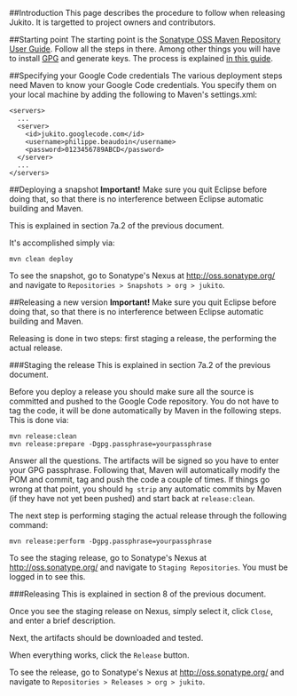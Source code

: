 ##Introduction
This page describes the procedure to follow when releasing Jukito. It is targetted to project owners and contributors.

##Starting point
The starting point is the [Sonatype OSS Maven Repository User Guide](https://docs.sonatype.org/display/Repository/Sonatype+OSS+Maven+Repository+Usage+Guide). Follow all the steps in there. Among other things you will have to install [GPG](http://www.gnupg.org/) and generate keys. The process is explained [in this guide](http://www.sonatype.com/people/2010/01/how-to-generate-pgp-signatures-with-maven/).

##Specifying your Google Code credentials
The various deployment steps need Maven to know your Google Code credentials. You specify them on your local machine by adding the following to Maven's settings.xml:

```
<servers>
  ...
  <server>
    <id>jukito.googlecode.com</id>
    <username>philippe.beaudoin</username>
    <password>0123456789ABCD</password>
  </server>
  ...
</servers>
```

##Deploying a snapshot
**Important!** Make sure you quit Eclipse before doing that, so that there is no interference between Eclipse automatic building and Maven.

This is explained in section 7a.2 of the previous document.

It's accomplished simply via:

```
mvn clean deploy
```

To see the snapshot, go to Sonatype's Nexus at http://oss.sonatype.org/ and navigate to `Repositories > Snapshots > org > jukito`.

##Releasing a new version
**Important!** Make sure you quit Eclipse before doing that, so that there is no interference between Eclipse automatic building and Maven.

Releasing is done in two steps: first staging a release, the performing the actual release.

###Staging the release
This is explained in section 7a.2 of the previous document.

Before you deploy a release you should make sure all the source is committed and pushed to the Google Code repository. You do not have to tag the code, it will be done automatically by Maven in the following steps. This is done via:
```
mvn release:clean
mvn release:prepare -Dgpg.passphrase=yourpassphrase
```

Answer all the questions. The artifacts will be signed so you have to enter your GPG passphrase. Following that, Maven will automatically modify the POM and commit, tag and push the code a couple of times. If things go wrong at that point, you should `hg strip` any automatic commits by Maven (if they have not yet been pushed) and start back at `release:clean`.

The next step is performing staging the actual release through the following command:
```
mvn release:perform -Dgpg.passphrase=yourpassphrase
```

To see the staging release, go to Sonatype's Nexus at http://oss.sonatype.org/ and navigate to `Staging Repositories`. You must be logged in to see this.

###Releasing
This is explained in section 8 of the previous document.

Once you see the staging release on Nexus, simply select it, click `Close`, and enter a brief description.

Next, the artifacts should be downloaded and tested.

When everything works, click the `Release` button.

To see the release, go to Sonatype's Nexus at http://oss.sonatype.org/ and navigate to `Repositories > Releases > org > jukito`.